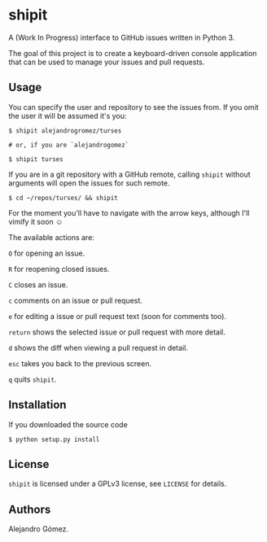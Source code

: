 # shipit

A (Work In Progress) interface to GitHub issues written in Python 3.

The goal of this project is to create a keyboard-driven console application
that can be used to manage your issues and pull requests.

## Usage

You can specify the user and repository to see the issues from. If you omit the
user it will be assumed it's you:

    $ shipit alejandrogromez/turses

    # or, if you are `alejandrogomez`

    $ shipit turses

If you are in a git repository with a GitHub remote, calling `shipit` without
arguments will open the issues for such remote.

    $ cd ~/repos/turses/ && shipit

For the moment you'll have to navigate with the arrow keys, although I'll
vimify it soon ☺

The available actions are:

`O` for opening an issue.

`R` for reopening closed issues.

`C` closes an issue.

`c` comments on an issue or pull request.

`e` for editing a issue or pull request text (soon for comments too).

`return` shows the selected issue or pull request with more detail.

`d` shows the diff when viewing a pull request in detail.

`esc` takes you back to the previous screen.

`q` quits `shipit`.

## Installation

If you downloaded the source code

    $ python setup.py install


## License

`shipit` is licensed under a GPLv3 license, see `LICENSE` for details.

## Authors

Alejandro Gómez.
